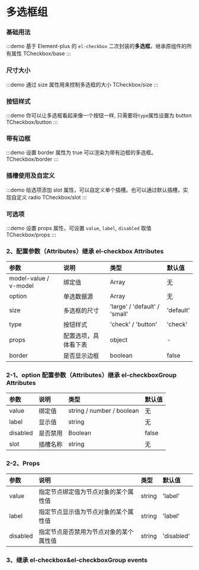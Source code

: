 # 多选框组

### 基础用法

:::demo 基于 Element-plus 的 `el-checkbox` 二次封装的**多选框**，继承原组件的所有属性
TCheckbox/base
:::

### 尺寸大小

:::demo 通过 size 属性用来控制多选框的大小
TCheckbox/size
:::

### 按钮样式

:::demo 你可以让多选框看起来像一个按钮一样, 只需要将`type`属性设置为 button
TCheckbox/button
:::

### 带有边框

:::demo 设置 border 属性为 true 可以渲染为带有边框的多选框。
TCheckbox/border
:::

### 插槽使用及自定义

:::demo 给选项添加 slot 属性，可以自定义单个插槽。也可以通过默认插槽，实现自定义 radio
TCheckbox/slot
:::

### 可选项

:::demo 设置 props 属性，可设置 `value`, `label`, `disabled` 取值
TCheckbox/props
:::

### 2、配置参数（Attributes）继承 el-checkbox Attributes

| 参数                  | 说明                 | 类型                          | 默认值    |
| :-------------------- | :------------------- | :---------------------------- | :-------- |
| model-value / v-model | 绑定值               | Array                         | 无        |
| option                | 单选数据源           | Array                         | 无        |
| size                  | 多选框的尺寸         | 'large' / 'default' / 'small' | 'default' |
| type                  | 按钮样式             | 'check' / 'button'            | 'check'   |
| props                 | 配置选项，具体看下表 | object                        | -         |
| border                | 是否显示边框         | boolean                       | false     |

### 2-1、option 配置参数（Attributes）继承 el-checkboxGroup Attributes

| 参数     | 说明     | 类型                      | 默认值 |
| :------- | :------- | :------------------------ | :----- |
| value    | 绑定值   | string / number / boolean | 无     |
| label    | 显示值   | string                    | 无     |
| disabled | 是否禁用 | Boolean                   | false  |
| slot     | 插槽名称 | string                    | 无     |

### 2-2、Props

| 参数     | 说明                                   | 类型   | 默认值     |
| :------- | :------------------------------------- | :----- | :--------- |
| value    | 指定节点绑定值为节点对象的某个属性值   | string | 'label'    |
| label    | 指定节点显示值为节点对象的某个属性值   | string | 'label'    |
| disabled | 指定节点是否禁用为节点对象的某个属性值 | string | 'disabled' |

### 3、继承 el-checkbox&el-checkboxGroup events
